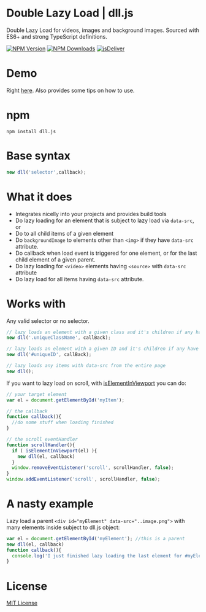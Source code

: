 # Double Lazy Load | dll.js
Double Lazy Load for videos, images and background images. Sourced with ES6+ and strong TypeScript definitions.

[![NPM Version](https://img.shields.io/npm/v/dll.js.svg?style=flat-square)](https://www.npmjs.com/package/dll.js)
[![NPM Downloads](https://img.shields.io/npm/dm/dll.js.svg?style=flat-square)](http://npm-stat.com/charts.html?package=dll.js)
[![jsDeliver](https://data.jsdelivr.com/v1/package/npm/dll.js/badge)](https://www.jsdelivr.com/package/npm/dll.js)

# Demo
Right [here](http://thednp.github.io/dll.js/). Also provides some tips on how to use.

# npm
```
npm install dll.js
```

# Base syntax
```js
new dll('selector',callback);
```
	
# What it does
* Integrates nicelly into your projects and provides build tools
* Do lazy loading for an element that is subject to lazy load via `data-src`, or
* Do to all child items of a given element
* Do <code>backgroundImage</code> to elements other than <code>&lt;img&gt;</code> if they have <code>data-src</code> attribute.
* Do callback when load event is triggered for one element, or for the last child element of a given parent.
* Do lazy loading for `<video>` elements having `<source>` with `data-src` attribute
* Do lazy load for all items having <code>data-src</code> attribute.

# Works with
Any valid selector or no selector.
```js
// lazy loads an element with a given class and it's children if any have data-src
new dll('.uniqueClassName', callBack); 

// lazy loads an element with a given ID and it's children if any have data-src
new dll('#uniqueID', callBack); 

// lazy loads any items with data-src from the entire page
new dll(); 
```
    

If you want to lazy load on scroll, with [isElementInViewport](https://github.com/thednp/shorter-js/blob/master/src/is/isElementInViewport.js) you can do:
```js
// your target element
var el = document.getElementById('myItem');

// the callback
function callback(){
  //do some stuff when loading finished
}

// the scroll eventHandler
function scrollHandler(){
  if ( isElementInViewport(el) ){
    new dll(el, callback)
  }
  window.removeEventListener('scroll', scrollHandler, false);
}
window.addEventListener('scroll', scrollHandler, false);
```	

# A nasty example
Lazy load a parent `<div id="myElement" data-src="..image.png">` with many elements inside subject to dll.js object:
```js
var el = document.getElementById('myElement'); //this is a parent
new dll(el, callback)
function callback(){
  console.log('I just finished lazy loading the last element for #myElement')
}
```

# License
[MIT License](https://github.com/thednp/dll.js/blob/master/LICENSE)
